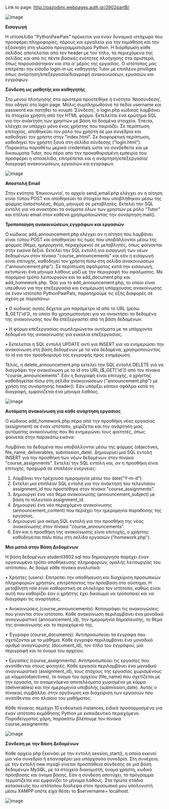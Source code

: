 Link to page: http://pazodimi.webpages.auth.gr/3902partB/

![image](https://github.com/raccoote/Educational-Website/assets/74006924/7a6081fd-2628-421a-a6f4-fd3ae9399c7c)


**Εισαγωγή**

Η ιστοσελίδα "PythonPawPals" πρόκειται για έναν δυναμικό ιστόχωρο που προσφέρει πληροφορίες, πόρους και εργαλεία για την εκμάθηση και την εξάσκηση στη γλώσσα προγραμματισμού Python. Η διάρθρωση κάθε σελίδας αποτελείται από τον header με τον τίτλο, τα περιεχόμενα της σελίδας και από τις πέντε βασικές ενότητες πλοήγησης στα αριστερά, όπως παρουσιάστηκαν και στο α’ μέρος της εργασίας. Ο ιστότοπος μας επιτρέπει την είσοδο login-in ως καθηγητής Tutor με επιπλέον priviliges όπως ανάρτηση/επεξεργασία/διαγραφή ανακοινώσεων, εργασιών και εγγράφων.


**Σύνδεση ως μαθητής και καθηγητής**

Στο μενού πλοήγησης στα αριστερά προστέθηκε η ενότητα ‘Αποσύνδεση’, που οδηγεί στο login page. Μόλις συμπληρωθούνε τα πεδία username και password και πατηθεί το κουμπί ‘Σύνδεση’, ο login.php κώδικας λαμβάνει τα στοιχεία χρήστη από την HTML φόρμα. Εκτελείται ένα ερώτημα SQL για την ανάκτηση των χρηστών με βάση τα δοσμένα στοιχεία. Έπειτα, ελέγχει αν υπάρχει μόνο ένας χρήστης που ταιριάζει. Σε περίπτωση επιτυχίας, αποθηκεύει τον ρόλο του χρήστη σε μια συνεδρία και καθοδηγεί τον χρήστη στην "index.html". Σε διαφορετική περίπτωση, καθοδηγεί τον χρήστη ξανά στη σελίδα σύνδεσης ("login.html").
Παρακάτω παραθέτω μερικά credentials ώστε να συνδεθείτε και με δικαιωματα Tutor, που πέρα απο την προκαθορισμένη εμπειρία που προσφέρει η ιστοσελίδα, επιτρέπεται και η ανάρτηση/επεξεργασία/διαγραφή ανακοινώσεων, εργασιών και εγγράφων. 

![image](https://github.com/raccoote/Educational-Website/assets/74006924/a6942021-61f4-402e-9ccd-8ff1c383d3c8)

 
**Αποστολή Email**

Στην ενότητα ‘Επικοινωνία’, το αρχείο send_email.php ελέγχει αν η αίτηση είναι τύπου POST και αποθηκεύει τα στοιχεία που υποβλήθηκαν μέσω της φόρμας (αποστολέας, θέμα, μήνυμα) σε μεταβλητές. Εκτελεί την SQL εντολή για να ανακτήσει τα ονόματα όλων των χρηστών με ρόλο "Tutor" και στέλνει email στον καθένα χρησιμοποιώντας την συνάρτηση mail().

**Τροποποίηση ανακοινώσεων,εγγράφων και εργασιών**

Ο κώδικας add_announcement.php ελέγχει αν η αίτηση που λαμβάνει είναι τύπου POST και αποθηκεύει τις τιμές που υποβάλλονται μέσω της φόρμας (θέμα, ημερομηνία, περιεχόμενο) σε μεταβλητές, όπως φαίνονται στην εικόνα δεξιά. Εκτελεί την SQL εντολή για εισαγωγή των νέων δεδομένων στον πίνακα "course_announcements" και εάν η εισαγωγή είναι επιτυχής, καθοδηγεί τον χρήστη πίσω στη σελίδα ανακοινώσεων ("announcement.php").
Σε περίπτωση σφάλματος κατά την εισαγωγή, εκτυπώνει ένα μήνυμα λάθους μαζί με την περιγραφή του σφάλματος.
Με παρόμοιο τρόπο λειτουργούν και τα add_document.php και add_homework.php. Όσο για το edit_announcement.php, το οποίο είναι υπεύθυνο για την επεξεργασία και ενημέρωση υπάρχουσας ανακοίνωσης σε έναν ιστότοπο PythonPawPals, παρατηρούμε τις εξής διαφορές σε σχέση με παραπάνω:

•	Ο κώδικας αυτός δέχεται μια παράμετρο id από το URL (μέσω $_GET['id']), το οποίο θα χρησιμοποιήσει για να ανακτήσει τα δεδομένα της ανακοίνωσης που θα επεξεργαστεί από τη βάση δεδομένων.

•	Η φόρμα επεξεργασίας συμπληρώνεται αυτόματα με τα υπάρχοντα δεδομένα της ανακοίνωσης για ευκολία επεξεργασίας.

•	Εκτελείται η SQL εντολή UPDATE αντί για INSERT για να ενημερώσει την ανακοίνωση στη βάση δεδομένων με τα νέα δεδομένα, χρησιμοποιώντας το id για τον προσδιορισμό της εγγραφής προς ενημέρωση.

Τέλος, η delete_announcement.php εκτελεί την SQL εντολή DELETE για να διαγράψει την ανακοίνωση με το id στο URL ($_GET['id']) από τον πίνακα "course_announcements". Εάν η διαγραφή είναι επιτυχής, ο χρήστης καθοδηγείται πίσω στη σελίδα ανακοινώσεων ("announcement.php") με χρήση της συνάρτησης header(). Εάν υπάρξει κάποιο σφάλμα κατά τη διαγραφή, εμφανίζεται ένα μήνυμα λάθους.


![image](https://github.com/raccoote/Educational-Website/assets/74006924/d109ad7b-43e2-4976-98b6-82b9d60fac17)


**Αυτόματη ανακοίνωση για κάθε ανάρτηση εργασιας**

Ο κώδικας add_homework.php πέρα από την προσθήκη νέας εργασίας (assignment) σε έναν ιστότοπο, χειρίζεται και την ανάρτηση μιας αυτόματης ανακοίνωσης που θα ενημερώνει τους φοιτητές, όπως φαίνεται στην παρακάτω εικόνα:
 
Λαμβάνει τα δεδομένα που υποβάλλονται μέσω της φόρμας (objectives, file_name, deliverables, submission_date).  Δημιουργεί μια SQL εντολή INSERT για την προσθήκη των νέων δεδομένων στον πίνακα "course_assignments".
Εκτελεί την SQL εντολή και, αν η προσθήκη είναι επιτυχής, προχωρά σε επιπλέον ενέργειες:
1.	Λαμβάνει την τρέχουσα ημερομηνία μέσω του date("Y-m-d").
2.	Εκτελεί μια επιπλέον SQL εντολή για την ανάκτηση του τελευταίου assignment_id που προστέθηκε στον πίνακα "course_assignments".
3.	Δημιουργεί ένα νέο θέμα ανακοίνωσης (announcement_subject) με βάση το τελευταίο assignment_id.
4.	Δημιουργεί ένα νέο περιεχόμενο ανακοίνωσης (announcement_content) που περιέχει την ημερομηνία παράδοσης της εργασίας.
5.	Δημιουργεί μια ακόμη SQL εντολή για την προσθήκη της νέας ανακοίνωσης στον πίνακα "course_announcements".
6.	Εάν και η προσθήκη της ανακοίνωσης είναι επιτυχής, ο χρήστης καθοδηγείται πάλι πίσω στη σελίδα εργασιών ("homework.php").



**Μια ματιά στην Βάση Δεδομένων**


Η βάση δεδομένων student3902.sql που δημιούργησα παρέχει έναν οργανωμένο τρόπο αποθήκευσης πληροφοριών, ομαλής λειτουργίας του ιστότοπου. Ας δούμε κάθε πίνακα αναλυτικά:

•	Χρήστες (users): Επιτρέπει την αποθήκευση και διαχείριση προσωπικών πληροφοριών χρηστών, επιτρέποντας την πρόσβαση στο σύστημα. Η μεταβλητή role είναι καθοριστική σε ολόκληρο τον ιστότοπο, καθώς είναι αυτή που καθορίζει έαν ο χρήστης έχει δικαίωμα να τροποποιεί και να διαγράφει τις αναρτήσεις.

•	Ανακοινώσεις (course_announcements): Καταγράφει τις ανακοινώσεις που γίνονται στον ιστότοπο. Κάθε ανακοίνωση περιλαμβάνει ένα μοναδικό αναγνωριστικό (announcement_id), την ημερομηνία δημοσίευσης, το θέμα της ανακοίνωσης και το περιεχόμενό της.

•	Έγγραφα (course_documents): Αντιπροσωπεύει τα έγγραφα που σχετίζονται με το μάθημα. Κάθε έγγραφο περιλαμβάνει ένα μοναδικό αριθμό αναγνώρισης (document_id), τον τίτλο του εγγράφου, μια περιγραφή και το όνομα του αρχείου.

•	Εργασίες (course_assignments): Αντιπροσωπεύει τις εργασίες που ανατίθενται στους φοιτητές. Κάθε εργασία περιλαμβάνει ένα μοναδικό αναγνωριστικό (assignment_id), τους στόχους της εργασίας χωρισμένους με κόμμα(objectives), το όνομα του αρχείου (file_name) που σχετίζεται με την εργασία, τα αναμενόμενα αποτελέσματα χωρισμένα με κόμμα (deliverables) και την ημερομηνία υποβολής (submission_date). Αυτός ο πίνακας συμβάλλει στην οργάνωση και διαχείριση των εργασιών που ανατίθενται στο πλαίσιο του μαθήματος.

Κάθε πίνακας περιέχει 10 ενδεικτικά instances, ειδικά προσαρμοσμένα για έναν ιστότοπο εκμάθησης Python με εκπαιδευτικό περιεχόμενο. Παραδείγματος χάρη, παρακάτω βλέπουμε τον πίνακα course_assignemnts:

![image](https://github.com/raccoote/Educational-Website/assets/74006924/2aafde77-cc8f-4c9d-9d32-b583cc624a07)


**Σύνδεση με την Βάση Δεδομένων**


Κάθε αρχείο php ξεκινάει με την εντολή session_start(),  η οποία εκκινεί μια νέα συνεδρία ή επαναφέρει μια υπάρχουσα συνεδρία. Στη συνέχεια, με την εντολή new mysqli γίνεται προσπάθεια σύνδεσης σε μια βάση δεδομένων MySQL, με τα στοιχεία διακομιστή, όνομα χρήστη, κωδικό πρόσβασης και όνομα βάσης. Εάν η σύνδεση αποτύχει, το πρόγραμμα τερματίζεται και εμφανίζει το μήνυμα λάθους. Στα πρώτα στάδια κατασκευής του ιστότοπου δούλεψα στον προσωπικό μου υπολογιστή μέσω XAMPP οπότε είχα θέσει το $servername= localhost. 

![image](https://github.com/raccoote/Educational-Website/assets/74006924/ba1d5ee7-edf0-4e83-bc4e-4f2271c8d0c6)

